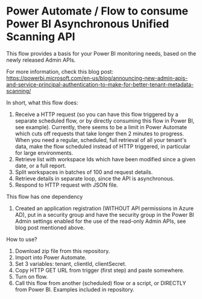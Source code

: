 # Power Automate / Flow to consume Power BI Asynchronous Unified Scanning API
This flow provides a basis for your Power BI monitoring needs, based on the newly released Admin APIs.

For more information, check this blog post:
https://powerbi.microsoft.com/en-us/blog/announcing-new-admin-apis-and-service-principal-authentication-to-make-for-better-tenant-metadata-scanning/

In short, what this flow does:

1) Receive a HTTP request (so you can have this flow triggered by a separate scheduled flow, or by directly consuming this flow in Power BI, see example). Currently, there seems to be a limit in Power Automate which cuts off requests that take longer then 2 minutes to progress. When you need a regular, scheduled, full retrieval of all your tenant's data, make the flow scheduled instead of HTTP triggered, in particular for large environments.
2) Retrieve list with workspace Ids which have been modified since a given date, or a full report.
3) Split workspaces in batches of 100 and request details. 
4) Retrieve details in separate loop, since the API is asynchronous.
5) Respond to HTTP request with JSON file.

This flow has one dependency
1) Created an application registration (WITHOUT API permissions in Azure AD), put in a security group and have the security group in the Power BI Admin settings enabled for the use of the read-only Admin APIs, see blog post mentioned above.

How to use?
1) Download zip file from this repository.
2) Import into Power Automate.
3) Set 3 variables: tenant, clientId, clientSecret.
4) Copy HTTP GET URL from trigger (first step) and paste somewhere.
5) Turn on flow.
6) Call this flow from another (scheduled) flow or a script, or DIRECTLY from Power BI. Examples included in repository.
